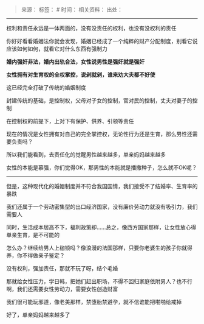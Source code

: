 > 来源：
> 标签： #
> 时间：
> 相关资料：
> 出处：
***

权利和责任永远是一体两面的，没有没责任的权利，也没有没权利的责任

你好好看看婚姻法你就会发现，婚姻已经成了一个纯粹的财产分配制度，别看它说应该如何如何，就看它对什么东西有强制力

**婚内强奸非法，婚内出轨合法，女性说男性是强奸就是强奸**

**女性拥有对生育权的全权掌控，说剁就剁，谁来劝大夫都不好使**

这已经完全打破了传统的婚姻制度

封建传统的基础，是控制权，父母对子女的控制，官对民的控制，丈夫对妻子的控制

在控制权的前提下，上对下有保护、供养、引领等责任

现在的情况是女性拥有对自己的完全掌控权，无论性行为还是生育，那么男性还需要负责吗？

所以我们能看到，去责任化的觉醒男性越来越多，单亲妈妈越来越多

女性的本能是慕强，你们觉得OK，那男性的本能就是播撒种子，怎么就不OK呢？

* * *

但是，这种现代化的婚姻制度并不符合我国国情，我们接受不了结婚率、生育率的暴跌

我们还属于一个劳动密集型的出口经济国家，没有廉价劳动力就没有吸引力，我们需要人

同时，生活成本居高不下，福利政策却……总之，像西方国家那样，让女性放心得单亲生育，是不可能的

怎么办？继续给男人上枷锁吗？像浪漫的法国那样，只要你老婆生的孩子你就得养，你不得做亲子鉴定？

没有权利，强加责任，那就不玩了呀，结个毛婚

那就给女性压力，学日韩，把她们赶出职场，不得不回归家庭依附男人？也不行啊，我们还需要女性劳动力，需要女性创造财富

我们很可能玩邪道，像老美那样，禁堕胎禁避孕，就不信谁能把啪啪给戒掉

好了，单亲妈妈越来越多了